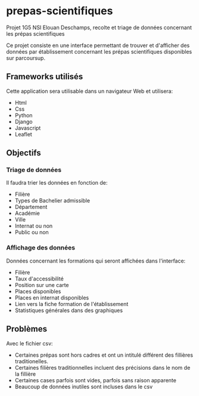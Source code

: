 # prepas-scientifiques
Projet 1G5 NSI Elouan Deschamps, recolte et triage de données concernant les prépas scientifiques

Ce projet consiste en une interface permettant de trouver et d'afficher des données par établissement concernant les prépas scientifiques disponibles sur parcoursup.

## Frameworks utilisés
Cette application sera utilisable dans un navigateur Web et utilisera:
* Html
* Css
* Python
* Django
* Javascript
* Leaflet

## Objectifs
### Triage de données
Il faudra trier les données en fonction de:
* Filière
* Types de Bachelier admissible
* Département
* Académie
* Ville
* Internat ou non
* Public ou non

### Affichage des données
Données concernant les formations qui seront affichées dans l'interface:
* Filière
* Taux d'accessibilité 
* Position sur une carte
* Places disponibles
* Places en internat disponibles
* Lien vers la fiche formation de l'établissement
* Statistiques générales dans des graphiques

## Problèmes
Avec le fichier csv:
* Certaines prépas sont hors cadres et ont un intitulé différent des fillières traditionelles.
* Certaines filières traditionnelles incluent des précisions dans le nom de la fillière
* Certaines cases parfois sont vides, parfois sans raison apparente
* Beaucoup de données inutiles sont incluses dans le csv

